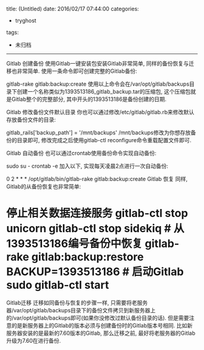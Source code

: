 title: (Untitled)
date: 2016/02/17 07:44:00
categories:
 - tryghost

tags:
 - 未归档 



---

Gitlab 创建备份
使用Gitlab一键安装包安装Gitlab非常简单, 同样的备份恢复与迁移也非常简单. 使用一条命令即可创建完整的Gitlab备份:

gitlab-rake gitlab:backup:create 
使用以上命令会在/var/opt/gitlab/backups目录下创建一个名称类似为1393513186_gitlab_backup.tar的压缩包, 这个压缩包就是Gitlab整个的完整部分, 其中开头的1393513186是备份创建的日期.

Gitlab 修改备份文件默认目录
你也可以通过修改/etc/gitlab/gitlab.rb来修改默认存放备份文件的目录:

gitlab_rails['backup_path'] = '/mnt/backups' 
/mnt/backups修改为你想存放备份的目录即可, 修改完成之后使用gitlab-ctl reconfigure命令重载配置文件即可.

Gitlab 自动备份
也可以通过crontab使用备份命令实现自动备份:

sudo su - crontab -e 
加入以下, 实现每天凌晨2点进行一次自动备份:

0 2 * * * /opt/gitlab/bin/gitlab-rake gitlab:backup:create 
Gitlab 恢复
同样, Gitlab的从备份恢复也非常简单:

#  停止相关数据连接服务 gitlab-ctl stop unicorn gitlab-ctl stop sidekiq #  从1393513186编号备份中恢复 gitlab-rake gitlab:backup:restore BACKUP=1393513186 #  启动Gitlab sudo gitlab-ctl start 
Gitlab迁移
迁移如同备份与恢复的步骤一样, 只需要将老服务器/var/opt/gitlab/backups目录下的备份文件拷贝到新服务器上的/var/opt/gitlab/backups即可(如果你没修改过默认备份目录的话). 但是需要注意的是新服务器上的Gitlab的版本必须与创建备份时的Gitlab版本号相同. 比如新服务器安装的是最新的7.60版本的Gitlab, 那么迁移之前, 最好将老服务器的Gitlab 升级为7.60在进行备份.




